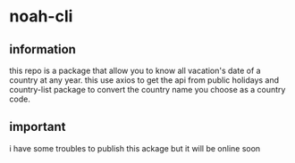 # noah-cli

## information
this repo is a package that allow you to know all vacation's date of a country at any year. 
this use axios to get the api from public holidays and country-list package to convert the country name you choose as a country code.

## important 

i have some troubles to publish this ackage but it will be online soon 